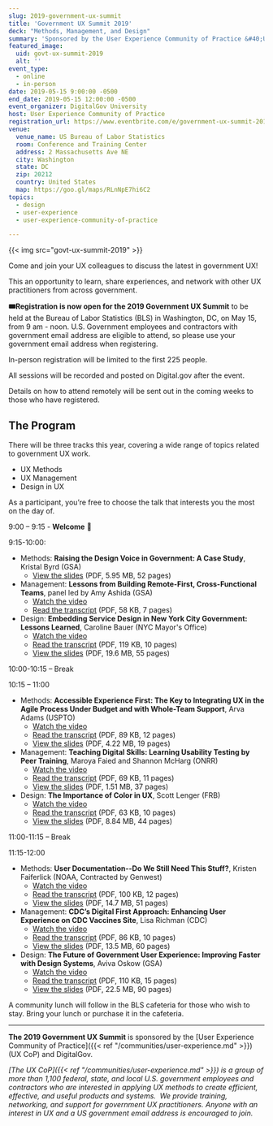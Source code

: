 ```yaml
---
slug: 2019-government-ux-summit
title: 'Government UX Summit 2019'
deck: "Methods, Management, and Design"
summary: 'Sponsored by the User Experience Community of Practice &#40;UX CoP&#41; and DigitalGov, this event is an opportunity to share experiences and lessons learned in UX and network with other UX practitioners from across the government&#46;'
featured_image:
  uid: govt-ux-summit-2019
  alt: ''
event_type:
  - online
  - in-person
date: 2019-05-15 9:00:00 -0500
end_date: 2019-05-15 12:00:00 -0500
event_organizer: DigitalGov University
host: User Experience Community of Practice
registration_url: https://www.eventbrite.com/e/government-ux-summit-2019-registration-56653417898
venue:
  venue_name: US Bureau of Labor Statistics
  room: Conference and Training Center
  address: 2 Massachusetts Ave NE
  city: Washington
  state: DC
  zip: 20212
  country: United States
  map: https://goo.gl/maps/RLnNpE7hi6C2
topics:
  - design
  - user-experience
  - user-experience-community-of-practice

---
```


{{< img src="govt-ux-summit-2019" >}}

Come and join your UX colleagues to discuss the latest in government UX!

This an opportunity to learn, share experiences, and network with other UX practitioners from across government.

**:tickets:Registration is now open for the 2019 Government UX Summit** to be held at the Bureau of Labor Statistics (BLS) in Washington, DC, on May 15, from 9 am - noon. U.S. Government employees and contractors with government email address are eligible to attend, so please use your government email address when registering.

In-person registration will be limited to the first 225 people.

All sessions will be recorded and posted on Digital.gov after the event.

Details on how to attend remotely will be sent out in the coming weeks to those who have registered.

## The Program

There will be three tracks this year, covering a wide range of topics
related to government UX work.

  - UX Methods
  - UX Management
  - Design in UX

As a participant, you’re free to choose the talk that interests you the most on the day of.

9:00 – 9:15 - **Welcome** :wave:

9:15-10:00:

  - Methods: **Raising the Design Voice in Government: A Case Study**, Kristal Byrd (GSA)
    - [View the slides](https://digital.gov/pdf/Slides-Methods1-Byrd-Raising-Design-Voice.pdf) (PDF, 5.95 MB, 52 pages)
  - Management: **Lessons from Building Remote-First, Cross-Functional Teams**, panel led by Amy Ashida (GSA)
    - [Watch the video](https://www.youtube.com/watch?v=daMZo4WZ0Hg)
    - [Read the transcript](https://digital.gov/pdf/Management1-Panel-Remote-Teams.pdf) (PDF, 58 KB, 7 pages)
  - Design: **Embedding Service Design in New York City Government: Lessons Learned**, Caroline Bauer (NYC Mayor's Office)
    - [Watch the video](https://www.youtube.com/watch?v=uOuEp6jw_WM)
    - [Read the transcript](https://digital.gov/pdf/Design1-Bauer-NYC-Government.pdf) (PDF, 119 KB, 10 pages)
    - [View the slides](https://digital.gov/pdf/Slides-Design1-Bauer-NYC-Government.pdf) (PDF, 19.6 MB, 55 pages)

10:00-10:15 – Break

10:15 – 11:00

  - Methods: **Accessible Experience First: The Key to Integrating UX in the Agile Process Under Budget and with Whole-Team Support**, Arva Adams (USPTO)
    - [Watch the video](https://www.youtube.com/watch?v=cbTQ7C3ry-E)
    - [Read the transcript](https://digital.gov/pdf/Methods2-Adams-Accessible-Experience-First.pdf) (PDF, 89 KB, 12 pages)
    - [View the slides](https://digital.gov/pdf/Slides-Methods2-Adams-Accessible-Experience-First.pdf) (PDF, 4.22 MB, 19 pages)
  - Management: **Teaching Digital Skills: Learning Usability Testing by Peer Training**, Maroya Faied and Shannon McHarg (ONRR)
    - [Watch the video](https://www.youtube.com/watch?v=nobgPaAYkgU)
    - [Read the transcript](https://digital.gov/pdf/Management2-Faied-McHarg-Digital-Skills.pdf) (PDF, 69 KB, 11 pages)
    - [View the slides](https://digital.gov/pdf/Slides-Management2-Faied-McHarg-Digital-Skills.pdf) (PDF, 1.51 MB, 37 pages)
  - Design: **The Importance of Color in UX**, Scott Lenger (FRB)
    - [Watch the video](https://www.youtube.com/watch?v=3jhxsRmchSs)
    - [Read the transcript](https://digital.gov/pdf/Design2-Lenger-Color-UX.pdf) (PDF, 63 KB, 10 pages)
    - [View the slides](https://digital.gov/pdf/Slides-Design2-Lenger-Color-UX.pdf) (PDF, 8.84 MB, 44 pages)

11:00-11:15 – Break

11:15-12:00

  - Methods: **User Documentation--Do We Still Need This Stuff?**, Kristen Faiferlick (NOAA, Contracted by Genwest)
    - [Watch the video](https://www.youtube.com/watch?v=4ipC4fsJ0gA)
    - [Read the transcript](https://digital.gov/pdf/Methods3-Faiferlick-User-Documentation.pdf) (PDF, 100 KB, 12 pages)
    - [View the slides](https://digital.gov/pdf/Slides-Methods3-Faiferlick-User-Documentation.pdf) (PDF, 14.7 MB, 51 pages)
  - Management: **CDC’s Digital First Approach: Enhancing User Experience on CDC Vaccines Site**, Lisa Richman (CDC)
    - [Watch the video](https://www.youtube.com/watch?v=FmNWm6oDYoQ)
    - [Read the transcript](https://digital.gov/pdf/Management3-Richman-CDC-Digital-First.pdf) (PDF, 86 KB, 10 pages)
    - [View the slides](https://digital.gov/pdf/Slides-Management3-Richman-CDC-Digital-First.pdf) (PDF, 13.5 MB, 60 pages)
  - Design: **The Future of Government User Experience: Improving Faster with Design Systems**, Aviva Oskow (GSA)
    - [Watch the video](https://www.youtube.com/watch?v=fHRsDKjUlNU)
    - [Read the transcript](https://digital.gov/pdf/Design3-Oskow-Design-Systems.pdf) (PDF, 110 KB, 15 pages)
    - [View the slides](https://digital.gov/pdf/Slides-Design3-Oskow-Design-Systems.pdf) (PDF, 22.5 MB, 90 pages)

A community lunch will follow in the BLS cafeteria for those who wish to stay. Bring your lunch or purchase it in the cafeteria.

---

**The 2019 Government UX Summit** is sponsored by the [User Experience Community of Practice]({{< ref "/communities/user-experience.md" >}}) (UX CoP) and DigitalGov.

_[The UX CoP]({{< ref "/communities/user-experience.md" >}}) is a group of more than 1,100 federal, state, and local U.S. government employees and contractors who are interested in applying UX methods to create efficient, effective, and useful products and systems.  We provide training, networking, and support for government UX practitioners. Anyone with an interest in UX and a US government email address is encouraged to join._
